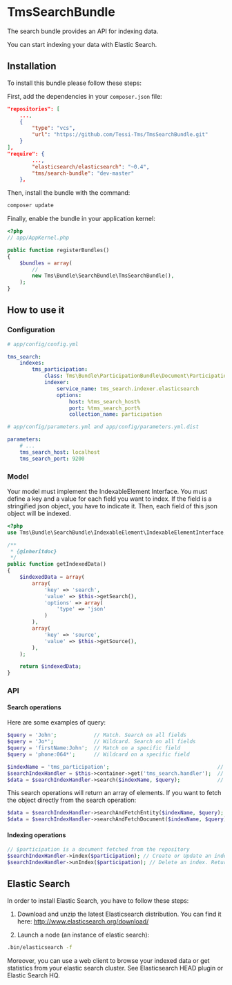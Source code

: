 TmsSearchBundle
======================

The search bundle provides an API for indexing data.

You can start indexing your data with Elastic Search.


Installation
------------

To install this bundle please follow these steps:

First, add the dependencies in your `composer.json` file:

```json
"repositories": [
    ...,
    {
        "type": "vcs",
        "url": "https://github.com/Tessi-Tms/TmsSearchBundle.git"
    }
],
"require": {
        ...,
        "elasticsearch/elasticsearch": "~0.4",
        "tms/search-bundle": "dev-master"
    },
```

Then, install the bundle with the command:

```sh
composer update
```

Finally, enable the bundle in your application kernel:

```php
<?php
// app/AppKernel.php

public function registerBundles()
{
    $bundles = array(
        //
        new Tms\Bundle\SearchBundle\TmsSearchBundle(),
    );
}
```


How to use it
-------------

### Configuration


``` yaml
# app/config/config.yml

tms_search:
    indexes:
        tms_participation:                                                  # Name of your index
            class: Tms\Bundle\ParticipationBundle\Document\Participation    # Class of the element
            indexer:
                service_name: tms_search.indexer.elasticsearch              # Indexer you want to use
                options:
                    host: %tms_search_host%                                 # Indexer host (required)
                    port: %tms_search_port%                                 # Indexer port (required)
                    collection_name: participation                          # Indexer collection name (optionnal)

```


``` yaml
# app/config/parameters.yml and app/config/parameters.yml.dist

parameters:
    # ...
    tms_search_host: localhost
    tms_search_port: 9200
```

### Model

Your model must implement the IndexableElement Interface.
You must define a key and a value for each field you want to index.
If the field is a stringified json object, you have to indicate it.
Then, each field of this json object will be indexed.


``` php
<?php
use Tms\Bundle\SearchBundle\IndexableElement\IndexableElementInterface;

/**
 * {@inheritdoc}
 */
public function getIndexedData()
{
    $indexedData = array(
        array(
            'key' => 'search',
            'value' => $this->getSearch(),
            'options' => array(
                'type' => 'json'
            )
        ),
        array(
            'key' => 'source',
            'value' => $this->getSource(),
        ),
    );

    return $indexedData;
}
```

### API

#### Search operations

Here are some examples of query:
``` php
$query = 'John';            // Match. Search on all fields
$query = 'Jo*';             // Wildcard. Search on all fields
$query = 'firstName:John';  // Match on a specific field
$query = 'phone:064*';      // Wildcard on a specific field
````

``` php
$indexName = 'tms_participation';                                   // After the index name you defined in app/config/config.yml
$searchIndexHandler = $this->container->get('tms_search.handler');  // Get the search service
$data = $searchIndexHandler->search($indexName, $query);            // Returns elements in array
```
This search operations will return an array of elements. 
If you want to fetch the object directly from the search operation:
``` php
$data = $searchIndexHandler->searchAndFetchEntity($indexName, $query);   // ORM
$data = $searchIndexHandler->searchAndFetchDocument($indexName, $query); // ODM
```

#### Indexing operations

``` php
// $participation is a document fetched from the repository
$searchIndexHandler->index($participation); // Create or Update an index. Returns boolean
$searchIndexHandler->unIndex($participation); // Delete an index. Returns boolean
```


Elastic Search
--------------

In order to install Elastic Search, you have to follow these steps:

1. Download and unzip the latest Elasticsearch distribution. 
You can find it here: http://www.elasticsearch.org/download/

2. Launch a node (an instance of elastic search):

``` sh
.bin/elasticsearch -f
```

Moreover, you can use a web client to browse your indexed data or get statistics from your elastic search cluster.
See Elasticsearch HEAD plugin or Elastic Search HQ.


